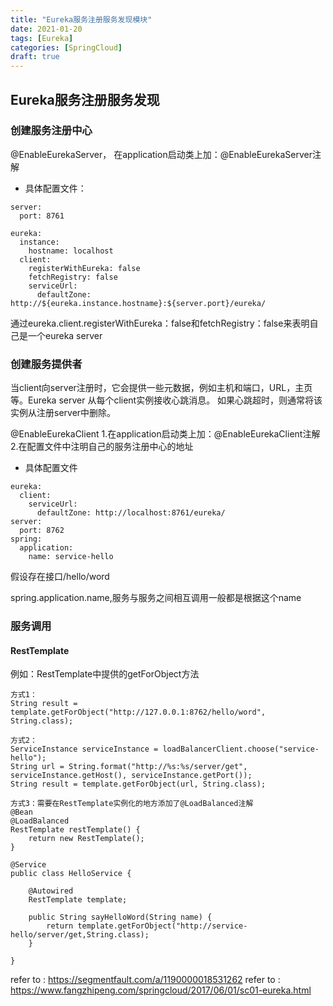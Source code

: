 ```yaml
---
title: "Eureka服务注册服务发现模块"
date: 2021-01-20
tags: [Eureka]
categories: [SpringCloud]
draft: true
---
```

## Eureka服务注册服务发现

### 创建服务注册中心
@EnableEurekaServer，
在application启动类上加：@EnableEurekaServer注解

- 具体配置文件：

```
server:
  port: 8761

eureka:
  instance:
    hostname: localhost
  client:
    registerWithEureka: false
    fetchRegistry: false
    serviceUrl:
      defaultZone: http://${eureka.instance.hostname}:${server.port}/eureka/
```
通过eureka.client.registerWithEureka：false和fetchRegistry：false来表明自己是一个eureka server

### 创建服务提供者
当client向server注册时，它会提供一些元数据，例如主机和端口，URL，主页等。Eureka server 从每个client实例接收心跳消息。 如果心跳超时，则通常将该实例从注册server中删除。

@EnableEurekaClient
1.在application启动类上加：@EnableEurekaClient注解
2.在配置文件中注明自己的服务注册中心的地址
- 具体配置文件
```
eureka:
  client:
    serviceUrl:
      defaultZone: http://localhost:8761/eureka/
server:
  port: 8762
spring:
  application:
    name: service-hello
```

假设存在接口/hello/word

spring.application.name,服务与服务之间相互调用一般都是根据这个name 

### 服务调用
#### RestTemplate
例如：RestTemplate中提供的getForObject方法

```
方式1：
String result = template.getForObject("http://127.0.0.1:8762/hello/word", String.class);

方式2：
ServiceInstance serviceInstance = loadBalancerClient.choose("service-hello");
String url = String.format("http://%s:%s/server/get", serviceInstance.getHost(), serviceInstance.getPort());
String result = template.getForObject(url, String.class);

方式3：需要在RestTemplate实例化的地方添加了@LoadBalanced注解
@Bean
@LoadBalanced
RestTemplate restTemplate() {
	return new RestTemplate();
}

@Service
public class HelloService {

    @Autowired
    RestTemplate template;

    public String sayHelloWord(String name) {
        return template.getForObject("http://service-hello/server/get,String.class);
    }

}
```





refer to : https://segmentfault.com/a/1190000018531262
refer to : https://www.fangzhipeng.com/springcloud/2017/06/01/sc01-eureka.html